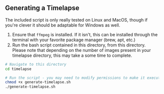 ## Generating a Timelapse

The included script is only really tested on Linux and MacOS, though if you're clever it should be
adaptable for Windows as well.

1. Ensure that `ffmpeg` is installed. If it isn't, this can be installed through the terminal with your favorite package manager (brew, apt, etc.)
2. Run the bash script contained in this directory, from this directory. Please note that depending on the
   number of images present in your timelapse directory, this may take a some time to complete.

```bash
# Navigate to this directory
cd timelapse

# Run the script - you may need to modify permissions to make it executeable
chmod +x generate-timelapse.sh
./generate-timelapse.sh
```
